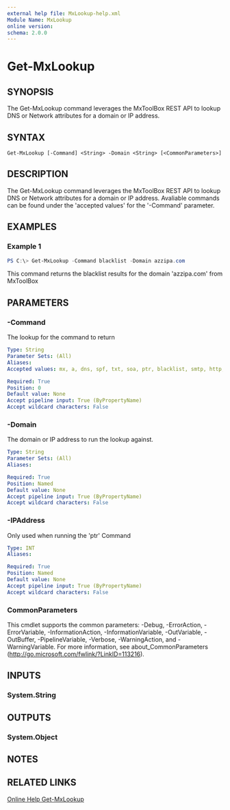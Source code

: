 ```yaml
---
external help file: MxLookup-help.xml
Module Name: MxLookup
online version:
schema: 2.0.0
---
```


# Get-MxLookup

## SYNOPSIS
The Get-MxLookup command leverages the MxToolBox REST API to lookup DNS or Network attributes for a domain or IP address.

## SYNTAX

```
Get-MxLookup [-Command] <String> -Domain <String> [<CommonParameters>]
```

## DESCRIPTION
The Get-MxLookup command leverages the MxToolBox REST API to lookup DNS or Network attributes for a domain or IP address. Avaliable commands can be found under the 'accepted values' for the '-Command' parameter. 

## EXAMPLES

### Example 1

```powershell
PS C:\> Get-MxLookup -Command blacklist -Domain azzipa.com
```

This command returns the blacklist results for the domain 'azzipa.com' from MxToolBox

## PARAMETERS

### -Command

The lookup for the command to return

```yaml
Type: String
Parameter Sets: (All)
Aliases:
Accepted values: mx, a, dns, spf, txt, soa, ptr, blacklist, smtp, http, https, ping, trace

Required: True
Position: 0
Default value: None
Accept pipeline input: True (ByPropertyName)
Accept wildcard characters: False
```

### -Domain

The domain or IP address to run the lookup against. 

```yaml
Type: String
Parameter Sets: (All)
Aliases:

Required: True
Position: Named
Default value: None
Accept pipeline input: True (ByPropertyName)
Accept wildcard characters: False
```

### -IPAddress

Only used when running the 'ptr' Command

```yaml
Type: INT
Aliases:

Required: True
Position: Named
Default value: None
Accept pipeline input: True (ByPropertyName)
Accept wildcard characters: False
```

### CommonParameters
This cmdlet supports the common parameters: -Debug, -ErrorAction, -ErrorVariable, -InformationAction, -InformationVariable, -OutVariable, -OutBuffer, -PipelineVariable, -Verbose, -WarningAction, and -WarningVariable. For more information, see about_CommonParameters (http://go.microsoft.com/fwlink/?LinkID=113216).

## INPUTS

### System.String

## OUTPUTS

### System.Object

## NOTES

## RELATED LINKS

[Online Help Get-MxLookup](https://github.com/scottd3v/PlayGround/blob/master/MxLookup/Docs/Get-MxLookup.md)
